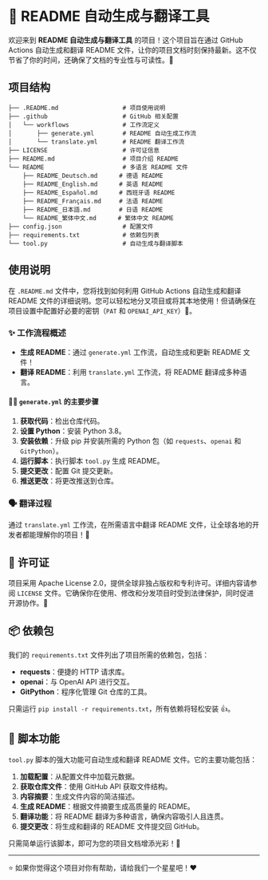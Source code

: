 # 📖 README 自动生成与翻译工具

欢迎来到 **README 自动生成与翻译工具** 的项目！这个项目旨在通过 GitHub Actions 自动生成和翻译 README 文件，让你的项目文档时刻保持最新。这不仅节省了你的时间，还确保了文档的专业性与可读性。🌟

## 项目结构

```
├── .README.md                  # 项目使用说明
├── .github                     # GitHub 相关配置
│   └── workflows               # 工作流定义
│       ├── generate.yml        # README 自动生成工作流
│       └── translate.yml       # README 翻译工作流
├── LICENSE                     # 许可证信息
├── README.md                   # 项目介绍 README
└── README                      # 多语言 README 文件
    ├── README_Deutsch.md      # 德语 README
    ├── README_English.md      # 英语 README
    ├── README_Español.md      # 西班牙语 README
    ├── README_Français.md     # 法语 README
    ├── README_日本語.md        # 日语 README
    └── README_繁体中文.md      # 繁体中文 README
├── config.json                 # 配置文件
├── requirements.txt            # 依赖包列表
└── tool.py                     # 自动生成与翻译脚本
```

## 使用说明

在 `.README.md` 文件中，您将找到如何利用 GitHub Actions 自动生成和翻译 README 文件的详细说明。您可以轻松地分叉项目或将其本地使用！但请确保在项目设置中配置好必要的密钥（`PAT` 和 `OPENAI_API_KEY`）🔐。

### ✨ 工作流程概述

- **生成 README**：通过 `generate.yml` 工作流，自动生成和更新 README 文件！
- **翻译 README**：利用 `translate.yml` 工作流，将 README 翻译成多种语言。

#### 👷‍♂️ `generate.yml` 的主要步骤

1. **获取代码**：检出仓库代码。
2. **设置 Python**：安装 Python 3.8。
3. **安装依赖**：升级 pip 并安装所需的 Python 包（如 `requests`、`openai` 和 `GitPython`）。
4. **运行脚本**：执行脚本 `tool.py` 生成 README。
5. **提交更改**：配置 Git 提交更新。
6. **推送更改**：将更改推送到仓库。

### 🗣️ 翻译过程

通过 `translate.yml` 工作流，在所需语言中翻译 README 文件，让全球各地的开发者都能理解你的项目！💬

## 📜 许可证

项目采用 Apache License 2.0，提供全球非独占版权和专利许可。详细内容请参阅 `LICENSE` 文件。它确保你在使用、修改和分发项目时受到法律保护，同时促进开源协作。🤝

## 📦 依赖包

我们的 `requirements.txt` 文件列出了项目所需的依赖包，包括：

- **requests**：便捷的 HTTP 请求库。
- **openai**：与 OpenAI API 进行交互。
- **GitPython**：程序化管理 Git 仓库的工具。

只需运行 `pip install -r requirements.txt`，所有依赖将轻松安装 👍。

## 🔧 脚本功能

`tool.py` 脚本的强大功能可自动生成和翻译 README 文件。它的主要功能包括：

1. **加载配置**：从配置文件中加载元数据。
2. **获取仓库文件**：使用 GitHub API 获取文件结构。
3. **内容摘要**：生成文件内容的简洁描述。
4. **生成 README**：根据文件摘要生成高质量的 README。
5. **翻译功能**：将 README 翻译为多种语言，确保内容吸引人且连贯。
6. **提交更改**：将生成和翻译的 README 文件提交回 GitHub。

只需简单运行该脚本，即可为您的项目文档增添光彩！🚀

--- 

⭐️ 如果你觉得这个项目对你有帮助，请给我们一个星星吧！❤️